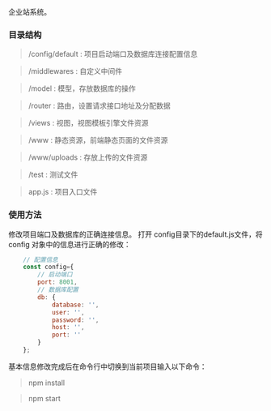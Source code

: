 企业站系统。

<h3>目录结构</h3>

> /config/default : 项目启动端口及数据库连接配置信息

> /middlewares : 自定义中间件

> /model : 模型，存放数据库的操作

> /router : 路由，设置请求接口地址及分配数据

> /views : 视图，视图模板引擎文件资源

> /www : 静态资源，前端静态页面的文件资源

> /www/uploads : 存放上传的文件资源

> /test : 测试文件

> app.js : 项目入口文件


<h3>使用方法</h3>

修改项目端口及数据库的正确连接信息。 打开 config目录下的default.js文件，将 config 对象中的信息进行正确的修改：

```javascript
	// 配置信息
    const config={
        // 启动端口
        port: 8001,
        // 数据库配置
        db: {
            database: '',
            user: '',
            password: '',
            host: '',
            port: ''
        }
    };
```

基本信息修改完成后在命令行中切换到当前项目输入以下命令：

> npm install

> npm start

